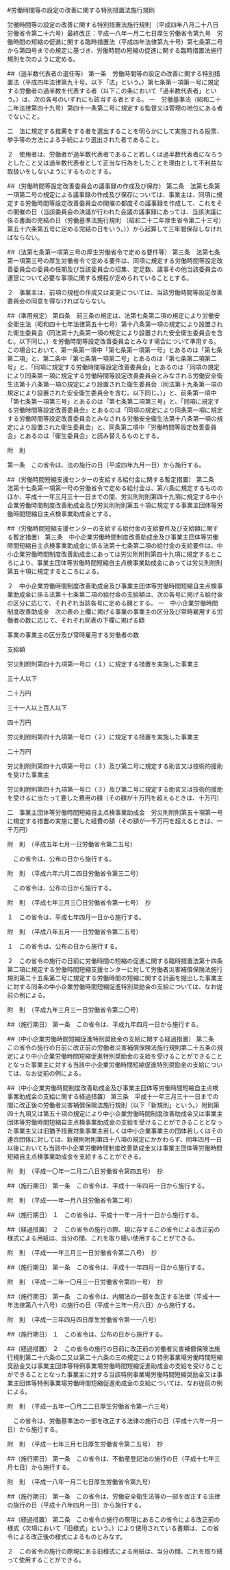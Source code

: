 #労働時間等の設定の改善に関する特別措置法施行規則



労働時間等の設定の改善に関する特別措置法施行規則
（平成四年八月二十八日労働省令第二十六号）最終改正：平成一八年一月二七日厚生労働省令第九号　労働時間の短縮の促進に関する臨時措置法（平成四年法律第九十号）第七条第二号から第四号までの規定に基づき、労働時間の短縮の促進に関する臨時措置法施行規則を次のように定める。

##（過半数代表者の選任等）
第一条　労働時間等の設定の改善に関する特別措置法（平成四年法律第九十号。以下「法」という。）第七条第一項第一号に規定する労働者の過半数を代表する者（以下この条において「過半数代表者」という。）は、次の各号のいずれにも該当する者とする。
一　労働基準法（昭和二十二年法律第四十九号）第四十一条第二号に規定する監督又は管理の地位にある者でないこと。

二　法に規定する推薦をする者を選出することを明らかにして実施される投票、挙手等の方法による手続により選出された者であること。


２　使用者は、労働者が過半数代表者であること若しくは過半数代表者になろうとしたこと又は過半数代表者として正当な行為をしたことを理由として不利益な取扱いをしないようにするものとする。



##（労働時間等設定改善委員会の議事録の作成及び保存）
第二条　法第七条第一項第二号の規定による議事録の作成及び保存については、事業主は、同項に規定する労働時間等設定改善委員会の開催の都度その議事録を作成して、これをその開催の日（当該委員会の決議が行われた会議の議事録にあっては、当該決議に係る書面の完結の日（労働基準法施行規則
（昭和二十二年厚生省令第二十三号）第五十六条第五号に定める完結の日をいう。））から起算して三年間保存しなければならない。



##（法第七条第一項第三号の厚生労働省令で定める要件等）
第三条　法第七条第一項第三号の厚生労働省令で定める要件は、同項に規定する労働時間等設定改善委員会の委員の任期及び当該委員会の招集、定足数、議事その他当該委員会の運営について必要な事項に関する規程が定められていることとする。

２　事業主は、前項の規程の作成又は変更については、当該労働時間等設定改善委員会の同意を得なければならない。



##（準用規定）
第四条　前三条の規定は、法第七条第二項の規定により労働安全衛生法（昭和四十七年法律第五十七号）第十八条第一項の規定により設置された衛生委員会（同法第十九条第一項の規定により設置された安全衛生委員会を含む。以下同じ。）を労働時間等設定改善委員会とみなす場合について準用する。この場合において、第一条第一項中「第七条第一項第一号」とあるのは「第七条第二項」と、第二条中「第七条第一項第二号」とあるのは「第七条第二項第二号」と、「同項に規定する労働時間等設定改善委員会」とあるのは「同項の規定により同条第一項に規定する労働時間等設定改善委員会とみなされる労働安全衛生法第十八条第一項の規定により設置された衛生委員会（同法第十九条第一項の規定により設置された安全衛生委員会を含む。以下同じ。）」と、前条第一項中「第七条第一項第三号」とあるのは「第七条第二項第三号」と、「同項に規定する労働時間等設定改善委員会」とあるのは「同項の規定により同条第一項に規定する労働時間等設定改善委員会とみなされる労働安全衛生法第十八条第一項の規定により設置された衛生委員会」と、同条第二項中「労働時間等設定改善委員会」とあるのは「衛生委員会」と読み替えるものとする。




附　則


第一条　この省令は、法の施行の日（平成四年九月一日）から施行する。



##（労働時間短縮支援センターの支給する給付金に関する暫定措置）
第二条　法第十七条第一項第一号の労働省令で定める給付金は、第六条に規定するもののほか、平成十一年三月三十一日までの間、労災則附則第四十九項に規定する中小企業労働時間制度改善助成金及び労災則附則第五十項に規定する事業主団体等労働時間短縮自主点検事業助成金とする。



##（労働時間短縮支援センターの支給する給付金の支給要件及び支給額に関する暫定措置）
第三条　中小企業労働時間制度改善助成金及び事業主団体等労働時間短縮自主点検事業助成金に係る法第十七条第二項の給付金の支給要件は、中小企業労働時間制度改善助成金にあっては労災則附則第四十九項に規定するところにより、事業主団体等労働時間短縮自主点検事業助成金にあっては労災則附則第五十項に規定するところによる。

２　中小企業労働時間制度改善助成金及び事業主団体等労働時間短縮自主点検事業助成金に係る法第十七条第二項の給付金の支給額は、次の各号に掲げる給付金の区分に応じて、それぞれ当該各号に定める額とする。
一　中小企業労働時間制度改善助成金　次の表の上欄に掲げる事業の事業主の区分及び常時雇用する労働者の数に応じて、それぞれ同表の下欄に掲げる額


事業の事業主の区分及び常時雇用する労働者の数



支給額




労災則附則第四十九項第一号ロ（１）に規定する措置を実施した事業主

三十人以下

二十万円




三十一人以上百人以下

四十万円




労災則附則第四十九項第一号ロ（２）に規定する措置を実施した事業主



二十万円




労災則附則第四十九項第一号ロ（３）及び第二号に規定する助言又は技術的援助を受けた事業主



労災則附則第四十九項第一号ロ（３）及び第二号に規定する助言又は技術的援助を受けるに当たって要した費用の額（その額が十万円を超えるときは、十万円）





二　事業主団体等労働時間短縮自主点検事業助成金　労災則附則第五十項第一号に規定する措置の実施に要した経費の額（その額が一千万円を超えるときは、一千万円）



附　則　（平成五年七月一日労働省令第二五号）


　この省令は、公布の日から施行する。


附　則　（平成六年六月二四日労働省令第三二号）


　この省令は、公布の日から施行する。


附　則　（平成七年三月三〇日労働省令第一七号）　抄

１　この省令は、平成七年四月一日から施行する。


附　則　（平成八年五月一一日労働省令第二五号）

１　この省令は、公布の日から施行する。

２　この省令の施行の日前に労働時間の短縮の促進に関する臨時措置法第十四条第二項に規定する労働時間短縮支援センターに対して労働者災害補償保険法施行規則第二十五条第二号に規定する労働時間の短縮に関する計画を提出した事業主に対する同条の中小企業労働時間短縮促進特別奨励金の支給については、なお従前の例による。


附　則　（平成九年三月三一日労働省令第二〇号）


##（施行期日）
第一条　この省令は、平成九年四月一日から施行する。



##（中小企業労働時間短縮促進特別奨励金の支給に関する経過措置）
第二条　この省令の施行の日前に改正前の労働者災害補償保険法施行規則第二十五条の規定により中小企業労働時間短縮促進特別奨励金の支給を受けることができることとなった事業主に対する当該中小企業労働時間短縮促進特別奨励金の支給については、なお従前の例による。



##（中小企業労働時間制度改善助成金及び事業主団体等労働時間短縮自主点検事業助成金の支給に関する経過措置）
第三条　平成十一年三月三十一日までの間に改正後の労働者災害補償保険法施行規則（以下「新規則」という。）附則第四十九項又は第五十項の規定により中小企業労働時間制度改善助成金又は事業主団体等労働時間短縮自主点検事業助成金の支給を受けることができることとなった事業主又は旧猶予措置対象事業主若しくは中小企業事業主の団体若しくはその連合団体に対しては、新規則附則第四十八項の規定にかかわらず、同年四月一日以後においても当該中小企業労働時間制度改善助成金又は事業主団体等労働時間短縮自主点検事業助成金を支給することができる。


附　則　（平成一〇年一二月二八日労働省令第四五号）　抄


##（施行期日）
第一条　この省令は、平成十一年四月一日から施行する。


附　則　（平成一一年一月八日労働省令第二号）

##（施行期日）
１　この省令は、平成十一年一月十一日から施行する。

##（経過措置）
２　この省令の施行の際、現に存するこの省令による改正前の様式による用紙は、当分の間、これを取り繕い使用することができる。


附　則　（平成一一年三月三一日労働省令第二八号）　抄


##（施行期日）
第一条　この省令は、平成十一年四月一日から施行する。


附　則　（平成一二年一〇月三一日労働省令第四一号）　抄


##（施行期日）
第一条　この省令は、内閣法の一部を改正する法律（平成十一年法律第八十八号）の施行の日（平成十三年一月六日）から施行する。


附　則　（平成一三年四月四日厚生労働省令第一一八号）

##（施行期日）
１　この省令は、公布の日から施行する。

##（経過措置）
２　この省令の施行の日前に改正前の労働者災害補償保険法施行規則第二十六条の二又は第二十六条の三の規定により特例事業場労働時間短縮奨励金又は事業主団体等特例事業場労働時間短縮促進助成金の支給を受けることができることとなった事業主に対する当該特例事業場労働時間短縮奨励金又は事業主団体等特例事業場労働時間短縮促進助成金の支給については、なお従前の例による。


附　則　（平成一五年一〇月二二日厚生労働省令第一六三号）


　この省令は、労働基準法の一部を改正する法律の施行の日（平成十六年一月一日）から施行する。


附　則　（平成一七年三月七日厚生労働省令第二五号）　抄


##（施行期日）
第一条　この省令は、不動産登記法の施行の日（平成十七年三月七日）から施行する。


附　則　（平成一八年一月二七日厚生労働省令第九号）


##（施行期日）
第一条　この省令は、労働安全衛生法等の一部を改正する法律の施行の日（平成十八年四月一日）から施行する。



##（経過措置）
第二条　この省令の施行の際現にあるこの省令による改正前の様式（次項において「旧様式」という。）により使用されている書類は、この省令による改正後の様式によるものとみなす。

２　この省令の施行の際現にある旧様式による用紙は、当分の間、これを取り繕って使用することができる。





